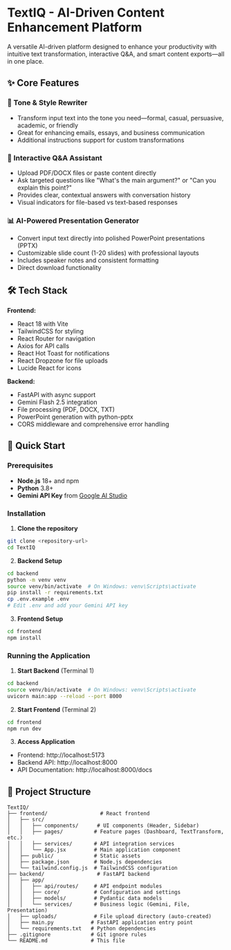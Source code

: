 # TextIQ - AI-Driven Content Enhancement Platform

A versatile AI-driven platform designed to enhance your productivity with intuitive text transformation, interactive Q&A, and smart content exports—all in one place.

## ✨ Core Features

### 🎯 Tone & Style Rewriter
- Transform input text into the tone you need—formal, casual, persuasive, academic, or friendly
- Great for enhancing emails, essays, and business communication
- Additional instructions support for custom transformations

### 💬 Interactive Q&A Assistant
- Upload PDF/DOCX files or paste content directly
- Ask targeted questions like "What's the main argument?" or "Can you explain this point?"
- Provides clear, contextual answers with conversation history
- Visual indicators for file-based vs text-based responses

### 📊 AI-Powered Presentation Generator
- Convert input text directly into polished PowerPoint presentations (PPTX)
- Customizable slide count (1-20 slides) with professional layouts
- Includes speaker notes and consistent formatting
- Direct download functionality

## 🛠️ Tech Stack

**Frontend:**
- React 18 with Vite
- TailwindCSS for styling
- React Router for navigation
- Axios for API calls
- React Hot Toast for notifications
- React Dropzone for file uploads
- Lucide React for icons

**Backend:**
- FastAPI with async support
- Gemini Flash 2.5 integration
- File processing (PDF, DOCX, TXT)
- PowerPoint generation with python-pptx
- CORS middleware and comprehensive error handling

## 🚀 Quick Start

### Prerequisites
- **Node.js** 18+ and npm
- **Python** 3.8+
- **Gemini API Key** from [Google AI Studio](https://makersuite.google.com/app/apikey)

### Installation

1. **Clone the repository**
```bash
git clone <repository-url>
cd TextIQ
```

2. **Backend Setup**
```bash
cd backend
python -m venv venv
source venv/bin/activate  # On Windows: venv\Scripts\activate
pip install -r requirements.txt
cp .env.example .env
# Edit .env and add your Gemini API key
```

3. **Frontend Setup**
```bash
cd frontend
npm install
```

### Running the Application

1. **Start Backend** (Terminal 1)
```bash
cd backend
source venv/bin/activate  # On Windows: venv\Scripts\activate
uvicorn main:app --reload --port 8000
```

2. **Start Frontend** (Terminal 2)
```bash
cd frontend
npm run dev
```

3. **Access Application**
- Frontend: http://localhost:5173
- Backend API: http://localhost:8000
- API Documentation: http://localhost:8000/docs

## 📁 Project Structure

```
TextIQ/
├── frontend/                 # React frontend
│   ├── src/
│   │   ├── components/      # UI components (Header, Sidebar)
│   │   ├── pages/          # Feature pages (Dashboard, TextTransform, etc.)
│   │   ├── services/       # API integration services
│   │   └── App.jsx         # Main application component
│   ├── public/             # Static assets
│   ├── package.json        # Node.js dependencies
│   └── tailwind.config.js  # TailwindCSS configuration
├── backend/                 # FastAPI backend
│   ├── app/
│   │   ├── api/routes/     # API endpoint modules
│   │   ├── core/           # Configuration and settings
│   │   ├── models/         # Pydantic data models
│   │   └── services/       # Business logic (Gemini, File, Presentation)
│   ├── uploads/            # File upload directory (auto-created)
│   ├── main.py            # FastAPI application entry point
│   └── requirements.txt   # Python dependencies
├── .gitignore             # Git ignore rules
└── README.md              # This file
```






